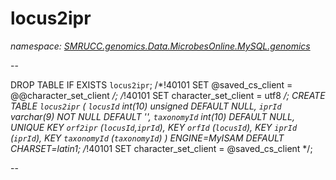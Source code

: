 ﻿# locus2ipr
_namespace: [SMRUCC.genomics.Data.MicrobesOnline.MySQL.genomics](./index.md)_

--
 
 DROP TABLE IF EXISTS `locus2ipr`;
 /*!40101 SET @saved_cs_client = @@character_set_client */;
 /*!40101 SET character_set_client = utf8 */;
 CREATE TABLE `locus2ipr` (
 `locusId` int(10) unsigned DEFAULT NULL,
 `iprId` varchar(9) NOT NULL DEFAULT '',
 `taxonomyId` int(10) DEFAULT NULL,
 UNIQUE KEY `orf2ipr` (`locusId`,`iprId`),
 KEY `orfId` (`locusId`),
 KEY `iprId` (`iprId`),
 KEY `taxonomyId` (`taxonomyId`)
 ) ENGINE=MyISAM DEFAULT CHARSET=latin1;
 /*!40101 SET character_set_client = @saved_cs_client */;
 
 --




